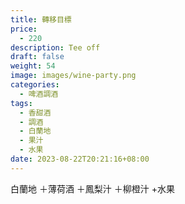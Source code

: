 ```yaml
---
title: 轉移目標
price:
  - 220
description: Tee off
draft: false
weight: 54
image: images/wine-party.png
categories:
  - 啤酒調酒
tags:
  - 香甜酒
  - 調酒
  - 白蘭地
  - 果汁
  - 水果
date: 2023-08-22T20:21:16+08:00
---
```

白蘭地 ＋薄荷酒 ＋鳳梨汁 ＋柳橙汁 +水果
